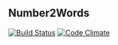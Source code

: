 ## Number2Words

[travis-image]: https://travis-ci.org/gpincheiraa/number2words.png
[travis-url]: https://travis-ci.org/gpincheiraa/number2words

[codeclimate-image]: https://codeclimate.com/github/gpincheiraa/number2words/badges/gpa.svg
[codeclimate-url]: https://codeclimate.com/github/gpincheiraa/number2words

[![Build Status][travis-image]][travis-url] [![Code Climate][codeclimate-image]][codeclimate-url]